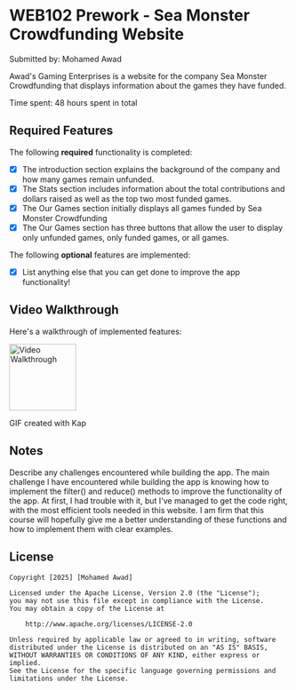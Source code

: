 # WEB102 Prework - Sea Monster Crowdfunding Website

Submitted by: Mohamed Awad

Awad's Gaming Enterprises is a website for the company Sea Monster Crowdfunding that displays information about the games they have funded.

Time spent: 48 hours spent in total

## Required Features

The following **required** functionality is completed:

* [X] The introduction section explains the background of the company and how many games remain unfunded.
* [X] The Stats section includes information about the total contributions and dollars raised as well as the top two most funded games.
* [X] The Our Games section initially displays all games funded by Sea Monster Crowdfunding
* [X] The Our Games section has three buttons that allow the user to display only unfunded games, only funded games, or all games.

The following **optional** features are implemented:

* [X] List anything else that you can get done to improve the app functionality!

## Video Walkthrough

Here's a walkthrough of implemented features:

<img src= 'https://getkap.co/' title='Video Walkthrough' width='120' alt='Video Walkthrough' />

<!-- Replace this with whatever GIF tool you used! -->
GIF created with Kap  
<!-- Recommended tools:
[Kap](https://getkap.co/) for macOS
[ScreenToGif](https://www.screentogif.com/) for Windows
[peek](https://github.com/phw/peek) for Linux. -->

## Notes

Describe any challenges encountered while building the app.
The main challenge I have encountered while building the app is knowing how to implement the filter() and reduce() methods to improve the functionality of the app. At first, I had trouble with it, but I've managed to get the code right, with the most efficient tools needed in this website. I am firm that this course will hopefully give me a better understanding of these functions and how to implement them with clear examples.

## License

    Copyright [2025] [Mohamed Awad]

    Licensed under the Apache License, Version 2.0 (the "License");
    you may not use this file except in compliance with the License.
    You may obtain a copy of the License at

        http://www.apache.org/licenses/LICENSE-2.0

    Unless required by applicable law or agreed to in writing, software
    distributed under the License is distributed on an "AS IS" BASIS,
    WITHOUT WARRANTIES OR CONDITIONS OF ANY KIND, either express or implied.
    See the License for the specific language governing permissions and
    limitations under the License.
